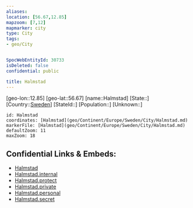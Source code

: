 ```yaml
---
aliases: 
location: [56.67,12.85]
mapzoom: [7,12] 
mapmarker: city 
type: City
tags:
- geo/City


SpocWebEntityId: 30733
isDeleted: false
confidential: public

title: Halmstad
---
```

[geo-lon::12.85]
[geo-lat::56.67]
[name::Halmstad]
[State::]
[Country::[Sweden](geo/Continent/Europe/Sweden.md)]
[StateId::]
[Population::]
[Unknown::]


```leaflet
id: Halmstad
coordinates: [Halmstad](geo/Continent/Europe/Sweden/City/Halmstad.md)
markerFile: [Halmstad](geo/Continent/Europe/Sweden/City/Halmstad.md)
defaultZoom: 11 
maxZoom: 18
```


## Confidential Links & Embeds: 
- [Halmstad](../../../../../../_public/geo/Continent/Europe/Sweden/City/Halmstad.md) 
- [Halmstad.internal](../../../../../../_internal/geo/Continent/Europe/Sweden/City/Halmstad.internal.md) 
- [Halmstad.protect](../../../../../../_protect/geo/Continent/Europe/Sweden/City/Halmstad.protect.md) 
- [Halmstad.private](../../../../../../_private/geo/Continent/Europe/Sweden/City/Halmstad.private.md) 
- [Halmstad.personal](../../../../../../_personal/geo/Continent/Europe/Sweden/City/Halmstad.personal.md) 
- [Halmstad.secret](../../../../../../_secret/geo/Continent/Europe/Sweden/City/Halmstad.secret.md) 

